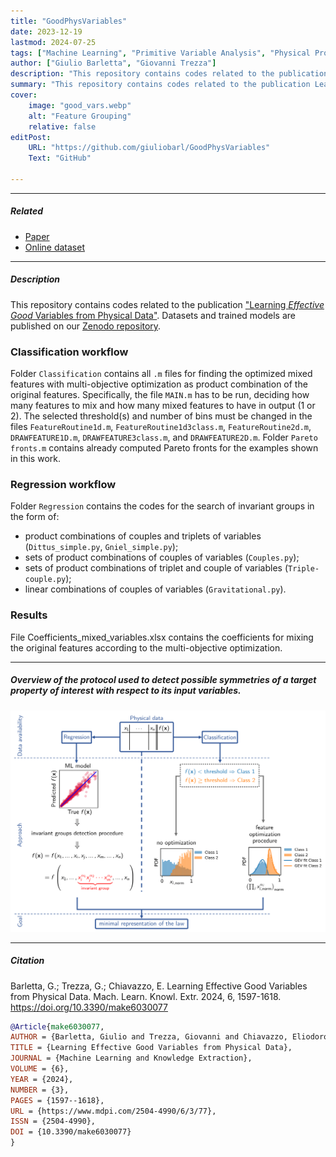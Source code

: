 ```yaml
---
title: "GoodPhysVariables" 
date: 2023-12-19
lastmod: 2024-07-25
tags: ["Machine Learning", "Primitive Variable Analysis", "Physical Property Invariance", "Feature Grouping"]
author: ["Giulio Barletta", "Giovanni Trezza"]
description: "This repository contains codes related to the publication Learning Effective Good Variables from Physical Data" 
summary: "This repository contains codes related to the publication Learning Effective Good Variables from Physical Data" 
cover:
    image: "good_vars.webp"
    alt: "Feature Grouping"
    relative: false
editPost:
    URL: "https://github.com/giuliobarl/GoodPhysVariables"
    Text: "GitHub"

---
```


---

##### Related

+ [Paper](https://www.mdpi.com/2504-4990/6/3/77)
+ [Online dataset](https://doi.org/10.5281/zenodo.10406490)

---

##### Description

This repository contains codes related to the publication ["Learning _Effective Good_ Variables from Physical Data"](https://www.mdpi.com/2504-4990/6/3/77). Datasets and trained models are published on our [Zenodo repository](https://doi.org/10.5281/zenodo.10406490).

### Classification workflow

Folder `Classification` contains all `.m` files for finding the optimized mixed features with multi-objective optimization as product combination of the original features. Specifically, the file `MAIN.m` has to be run, deciding how many features to mix and how many mixed features to have in output (1 or 2). The selected threshold(s) and number of bins must be changed in the files `FeatureRoutine1d.m`, `FeatureRoutine1d3class.m`, `FeatureRoutine2d.m`, `DRAWFEATURE1D.m`, `DRAWFEATURE3class.m`, and `DRAWFEATURE2D.m`. Folder `Pareto fronts.m` contains already computed Pareto fronts for the examples shown in this work.

### Regression workflow

Folder `Regression` contains the codes for the search of invariant groups in the form of:
- product combinations of couples and triplets of variables (`Dittus_simple.py`, `Gniel_simple.py`);
- sets of product combinations of couples of variables (`Couples.py`);
- sets of product combinations of triplet and couple of variables (`Triple-couple.py`);
- linear combinations of couples of variables (`Gravitational.py`).

### Results

File Coefficients_mixed_variables.xlsx contains the coefficients for mixing the original features according to the multi-objective optimization.

---

##### Overview of the protocol used to detect possible symmetries of a target property of interest with respect to its input variables.

![](good_vars.webp)

---

##### Citation

Barletta, G.; Trezza, G.; Chiavazzo, E. Learning Effective Good Variables from Physical Data. Mach. Learn. Knowl. Extr. 2024, 6, 1597-1618. https://doi.org/10.3390/make6030077

```BibTeX
@Article{make6030077,
AUTHOR = {Barletta, Giulio and Trezza, Giovanni and Chiavazzo, Eliodoro},
TITLE = {Learning Effective Good Variables from Physical Data},
JOURNAL = {Machine Learning and Knowledge Extraction},
VOLUME = {6},
YEAR = {2024},
NUMBER = {3},
PAGES = {1597--1618},
URL = {https://www.mdpi.com/2504-4990/6/3/77},
ISSN = {2504-4990},
DOI = {10.3390/make6030077}
}
```
